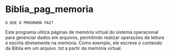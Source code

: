 # Biblia_pag_memoria

    O QUE O PROGRAMA FAZ?

Este programa utiliza páginas de memória virtual do sistema operacional para gerenciar dados em arquivos, permitindo realizar operações de leitura e escrita diretamente na memória. Como exemplo, ele escreve o conteúdo da Bíblia em um arquivo .txt a partir da memória virtual.
